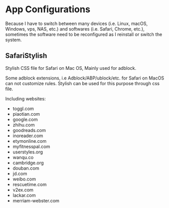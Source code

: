 # App Configurations
Because I have to switch between many devices (i.e. Linux, macOS, Windows, vps, NAS, etc.) and softwares (i.e. Safari, Chrome, etc.), sometimes the software need to be reconfigured as I reinstall or switch the system.

## SafariStylish
Stylish CSS file for Safari on Mac OS, Mainly used for adblock.

Some adblock extensions, i.e Adblock/ABP/ublock/etc. for Safari on MacOS can not customize rules. 
Stylish can be used for this purpose through css file.

Including websites:

- toggl.com
- piaotian.com
- google.com
- zhihu.com
- goodreads.com
- inoreader.com
- etymonline.com
- myfitnesspal.com
- userstyles.org
- wanqu.co
- cambridge.org
- douban.com
- jd.com
- weibo.com
- rescuetime.com
- v2ex.com
- lackar.com
- merriam-webster.com


